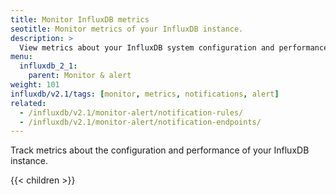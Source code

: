 ```yaml
---
title: Monitor InfluxDB metrics
seotitle: Monitor metrics of your InfluxDB instance.
description: >
  View metrics about your InfluxDB system configuration and performance. Use InfluxDB to scrape and visualize metrics from your InfluxDB instance.
menu:
  influxdb_2_1:
    parent: Monitor & alert
weight: 101
influxdb/v2.1/tags: [monitor, metrics, notifications, alert]
related:
  - /influxdb/v2.1/monitor-alert/notification-rules/
  - /influxdb/v2.1/monitor-alert/notification-endpoints/
---
```


Track metrics about the configuration and performance of your InfluxDB instance.

<!-- from Russ
Enabling/Disabling Prometheus /metrics endpoint
Securing the endpoint
Summary of elements found in the endpoint
Configuring Telegraf to scrape data from the endpoint and send it to cloud
Configuring an OSS scraper to scrape it
Configuring a Flux Task with promtheus.scrape to scrape it and store it locally
-->
{{< children >}}
